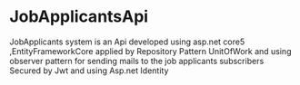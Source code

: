 # JobApplicantsApi 
JobApplicants system is an Api developed using asp.net core5 ,EntityFrameworkCore 
applied by Repository Pattern UnitOfWork and using observer pattern for sending mails to the job applicants subscribers
Secured by Jwt and using Asp.net Identity

